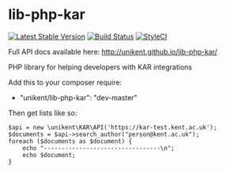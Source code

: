 lib-php-kar
===========

[![Latest Stable Version](https://poser.pugx.org/unikent/lib-php-kar/v/stable.png)](https://packagist.org/packages/unikent/lib-php-kar)
[![Build Status](https://travis-ci.org/unikent/lib-php-kar.svg?branch=master)](https://travis-ci.org/unikent/lib-php-kar)
[![StyleCI](https://styleci.io/repos/27422110/shield)](https://styleci.io/repos/27422110)

Full API docs available here: http://unikent.github.io/lib-php-kar/

PHP library for helping developers with KAR integrations

Add this to your composer require:
 * "unikent/lib-php-kar": "dev-master"

Then get lists like so:
```
$api = new \unikent\KAR\API('https://kar-test.kent.ac.uk');
$documents = $api->search_author("person@kent.ac.uk");
foreach ($documents as $document) {
    echo "---------------------------------\n";
    echo $document;
}
```
